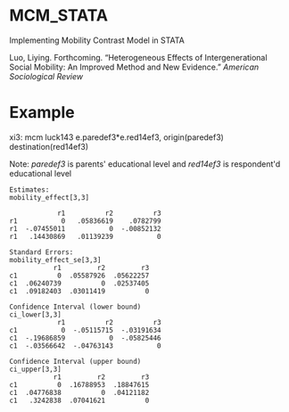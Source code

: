 # MCM_STATA
Implementing Mobility Contrast Model in STATA

Luo, Liying. Forthcoming. “Heterogeneous Effects of Intergenerational Social Mobility: An Improved Method and New Evidence.” *American Sociological Review*

# Example
xi3: mcm luck143 e.paredef3\*e.red14ef3, origin(paredef3) destination(red14ef3)

Note: *paredef3* is parents' educational level and *red14ef3* is respondent'd educational level

```text
Estimates:
mobility_effect[3,3]

            r1          r2          r3 
r1           0   .05836619    .0782799
r1  -.07455011           0  -.00852132
r1   .14430869   .01139239           0

Standard Errors: 
mobility_effect_se[3,3]
           r1         r2         r3
c1          0  .05587926  .05622257
c1  .06240739          0  .02537405
c1  .09182403  .03011419          0

Confidence Interval (lower bound)
ci_lower[3,3]
            r1          r2          r3
c1           0  -.05115715  -.03191634
c1  -.19686859           0  -.05825446
c1  -.03566642  -.04763143           0

Confidence Interval (upper bound)
ci_upper[3,3]
           r1         r2         r3
c1          0  .16788953  .18847615
c1  .04776838          0  .04121182
c1   .3242838  .07041621          0
```

